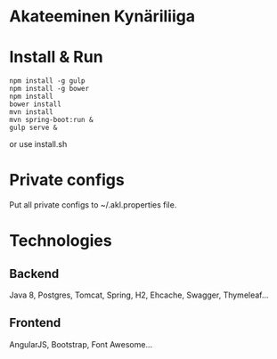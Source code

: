 Akateeminen Kynäriliiga
==========================

# Install & Run
```
npm install -g gulp
npm install -g bower
npm install
bower install
mvn install
mvn spring-boot:run &
gulp serve &
```
or use install.sh


# Private configs
Put all private configs to ~/.akl.properties file.

# Technologies
## Backend
Java 8, Postgres, Tomcat, Spring, H2, Ehcache, Swagger, Thymeleaf...

## Frontend
AngularJS, Bootstrap, Font Awesome...
